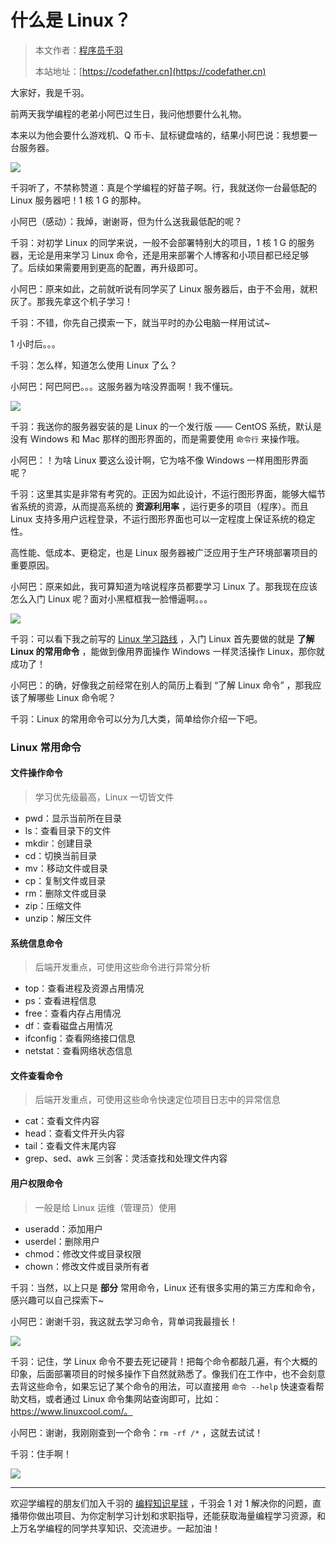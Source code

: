# 什么是 Linux？

> 本文作者：[程序员千羽](https://yuyuanweb.feishu.cn/wiki/Abldw5WkjidySxkKxU2cQdAtnah)
>
> 本站地址：[https://codefather.cn](https://codefather.cn)

大家好，我是千羽。

前两天我学编程的老弟小阿巴过生日，我问他想要什么礼物。

本来以为他会要什么游戏机、Q 币卡、鼠标键盘啥的，结果小阿巴说：我想要一台服务器。

![](https://pic.yupi.icu/5563/202311071358514.png)

千羽听了，不禁称赞道：真是个学编程的好苗子啊。行，我就送你一台最低配的 Linux 服务器吧！1 核 1 G 的那种。

小阿巴（感动）：我焯，谢谢哥，但为什么送我最低配的呢？

千羽：对初学 Linux 的同学来说，一般不会部署特别大的项目，1 核 1 G 的服务器，无论是用来学习 Linux 命令，还是用来部署个人博客和小项目都已经足够了。后续如果需要用到更高的配置，再升级即可。

小阿巴：原来如此，之前就听说有同学买了 Linux 服务器后，由于不会用，就积灰了。那我先拿这个机子学习！

千羽：不错，你先自己摸索一下，就当平时的办公电脑一样用试试~

1 小时后。。。

千羽：怎么样，知道怎么使用 Linux 了么？

小阿巴：阿巴阿巴。。。这服务器为啥没界面啊！我不懂玩。

![](https://pic.yupi.icu/5563/202311071358803.png)

千羽：我送你的服务器安装的是 Linux 的一个发行版 —— CentOS 系统，默认是没有 Windows 和 Mac 那样的图形界面的，而是需要使用 `命令行` 来操作哦。

小阿巴：！为啥 Linux 要这么设计啊，它为啥不像 Windows 一样用图形界面呢？

千羽：这里其实是非常有考究的。正因为如此设计，不运行图形界面，能够大幅节省系统的资源，从而提高系统的 **资源利用率** ，运行更多的项目（程序）。而且 Linux 支持多用户远程登录，不运行图形界面也可以一定程度上保证系统的稳定性。

高性能、低成本、更稳定，也是 Linux 服务器被广泛应用于生产环境部署项目的重要原因。

小阿巴：原来如此，我可算知道为啥说程序员都要学习 Linux 了。那我现在应该怎么入门 Linux 呢？面对小黑框框我一脸懵逼啊。。。

![](https://pic.yupi.icu/5563/202311071358364.png)

千羽：可以看下我之前写的 [Linux 学习路线](https://mp.weixin.qq.com/s?__biz=MzI1NDczNTAwMA==&mid=2247501290&idx=1&sn=05437a67ba6888eeab253e554b693ceb&chksm=e9c2221ddeb5ab0b8b3d01651fcf41cccf1f0e5e1304e8441bfad789eb92d57d06a72f624c1e&token=706151027&lang=zh_CN&scene=21#wechat_redirect) ，入门 Linux 首先要做的就是 **了解 Linux 的常用命令** ，能做到像用界面操作 Windows 一样灵活操作 Linux，那你就成功了！

小阿巴：的确，好像我之前经常在别人的简历上看到 “了解 Linux 命令” ，那我应该了解哪些 Linux 命令呢？

千羽：Linux 的常用命令可以分为几大类，简单给你介绍一下吧。

### Linux 常用命令

#### 文件操作命令

> 学习优先级最高，Linux 一切皆文件

- pwd：显示当前所在目录
- ls：查看目录下的文件
- mkdir：创建目录
- cd：切换当前目录
- mv：移动文件或目录
- cp：复制文件或目录
- rm：删除文件或目录
- zip：压缩文件
- unzip：解压文件

#### 系统信息命令

> 后端开发重点，可使用这些命令进行异常分析

- top：查看进程及资源占用情况
- ps：查看进程信息
- free：查看内存占用情况
- df：查看磁盘占用情况
- ifconfig：查看网络接口信息
- netstat：查看网络状态信息

#### 文件查看命令

> 后端开发重点，可使用这些命令快速定位项目日志中的异常信息

- cat：查看文件内容
- head：查看文件开头内容
- tail：查看文件末尾内容
- grep、sed、awk 三剑客：灵活查找和处理文件内容

#### 用户权限命令

> 一般是给 Linux 运维（管理员）使用

- useradd：添加用户
- userdel：删除用户
- chmod：修改文件或目录权限
- chown：修改文件或目录所有者

千羽：当然，以上只是 **部分** 常用命令，Linux 还有很多实用的第三方库和命令，感兴趣可以自己探索下~

小阿巴：谢谢千羽，我这就去学习命令，背单词我最擅长！

![](https://pic.yupi.icu/5563/202311071358358.png)

千羽：记住，学 Linux 命令不要去死记硬背！把每个命令都敲几遍，有个大概的印象，后面部署项目的时候多操作下自然就熟悉了。像我们在工作中，也不会刻意去背这些命令，如果忘记了某个命令的用法，可以直接用 `命令 --help` 快速查看帮助文档，或者通过 Linux 命令集网站查询即可，比如：https://www.linuxcool.com/。

小阿巴：谢谢，我刚刚查到一个命令：`rm -rf /*` ，这就去试试！

千羽：住手啊！

![](https://pic.yupi.icu/5563/202311071358659.png)

------

欢迎学编程的朋友们加入千羽的 [编程知识星球](https://mp.weixin.qq.com/s?__biz=MzI1NDczNTAwMA==&mid=2247539132&idx=2&sn=45af016dee0c03491750f76ba8fdbd25&chksm=e9c2be4bdeb5375d3253155b4053263109a631620b7cb9074e2fe1b4a5b1604ef92c522b606e&token=145986907&lang=zh_CN&scene=21#wechat_redirect) ，千羽会 1 对 1 解决你的问题，直播带你做出项目、为你定制学习计划和求职指导，还能获取海量编程学习资源，和上万名学编程的同学共享知识、交流进步。一起加油！